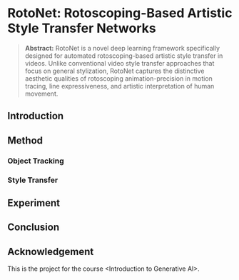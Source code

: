 # RotoNet: Rotoscoping-Based Artistic Style Transfer Networks
> **Abstract:** RotoNet is a novel deep learning framework specifically designed for automated rotoscoping-based artistic style transfer in videos. Unlike conventional video style transfer approaches that focus on general stylization, RotoNet captures the distinctive aesthetic qualities of rotoscoping animation-precision in motion tracing, line expressiveness, and artistic interpretation of human movement. 
## Introduction


## Method
### Object Tracking

### Style Transfer

## Experiment

## Conclusion

## Acknowledgement
This is the project for the course &lt;Introduction to Generative AI>.
